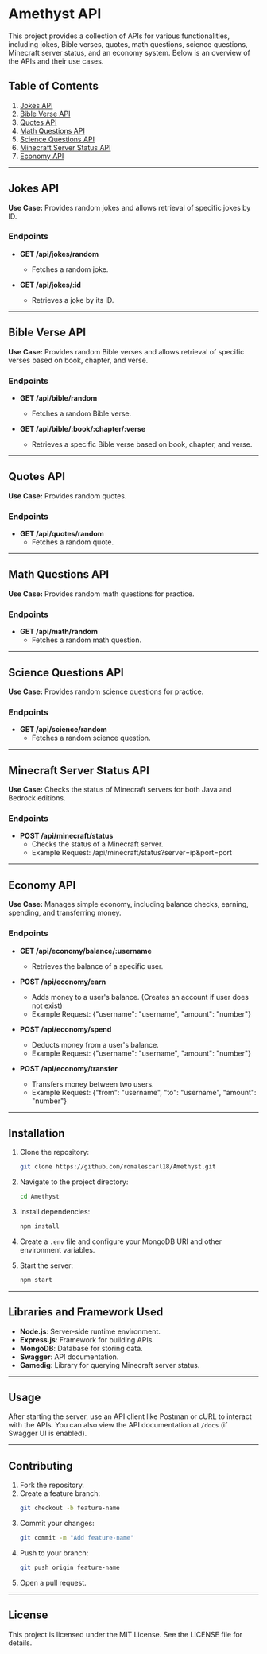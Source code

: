 # Amethyst API

This project provides a collection of APIs for various functionalities, including jokes, Bible verses, quotes, math questions, science questions, Minecraft server status, and an economy system. Below is an overview of the APIs and their use cases.

## Table of Contents
1. [Jokes API](#jokes-api)
2. [Bible Verse API](#bible-verse-api)
3. [Quotes API](#quotes-api)
4. [Math Questions API](#math-questions-api)
5. [Science Questions API](#science-questions-api)
6. [Minecraft Server Status API](#minecraft-server-status-api)
7. [Economy API](#economy-api)

---

## Jokes API

**Use Case:** Provides random jokes and allows retrieval of specific jokes by ID.

### Endpoints

- **GET /api/jokes/random**
  - Fetches a random joke.

- **GET /api/jokes/:id**
  - Retrieves a joke by its ID.

---

## Bible Verse API

**Use Case:** Provides random Bible verses and allows retrieval of specific verses based on book, chapter, and verse.

### Endpoints

- **GET /api/bible/random**
  - Fetches a random Bible verse.

- **GET /api/bible/:book/:chapter/:verse**
  - Retrieves a specific Bible verse based on book, chapter, and verse.

---

## Quotes API

**Use Case:** Provides random quotes.

### Endpoints

- **GET /api/quotes/random**
  - Fetches a random quote.

---

## Math Questions API

**Use Case:** Provides random math questions for practice.

### Endpoints

- **GET /api/math/random**
  - Fetches a random math question.

---

## Science Questions API

**Use Case:** Provides random science questions for practice.

### Endpoints

- **GET /api/science/random**
  - Fetches a random science question.

---

## Minecraft Server Status API

**Use Case:** Checks the status of Minecraft servers for both Java and Bedrock editions.

### Endpoints

- **POST /api/minecraft/status**
  - Checks the status of a Minecraft server.
  - Example Request: /api/minecraft/status?server=ip&port=port

---

## Economy API

**Use Case:** Manages simple economy, including balance checks, earning, spending, and transferring money.

### Endpoints

- **GET /api/economy/balance/:username**
  - Retrieves the balance of a specific user.

- **POST /api/economy/earn**
  - Adds money to a user's balance. (Creates an account if user does not exist)
  - Example Request: {"username": "username", "amount": "number"}

- **POST /api/economy/spend**
  - Deducts money from a user's balance.
  - Example Request: {"username": "username", "amount": "number"}

- **POST /api/economy/transfer**
  - Transfers money between two users.
  - Example Request: {"from": "username", "to": "username", "amount": "number"}

---

## Installation

1. Clone the repository:
   ```bash
   git clone https://github.com/romalescarl18/Amethyst.git
   ```

2. Navigate to the project directory:
   ```bash
   cd Amethyst
   ```

3. Install dependencies:
   ```bash
   npm install
   ```

4. Create a `.env` file and configure your MongoDB URI and other environment variables.

5. Start the server:
   ```bash
   npm start
   ```

---

## Libraries and Framework Used

- **Node.js**: Server-side runtime environment.
- **Express.js**: Framework for building APIs.
- **MongoDB**: Database for storing data.
- **Swagger**: API documentation.
- **Gamedig**: Library for querying Minecraft server status.

---

## Usage

After starting the server, use an API client like Postman or cURL to interact with the APIs. You can also view the API documentation at `/docs` (if Swagger UI is enabled).

---

## Contributing

1. Fork the repository.
2. Create a feature branch:
   ```bash
   git checkout -b feature-name
   ```
3. Commit your changes:
   ```bash
   git commit -m "Add feature-name"
   ```
4. Push to your branch:
   ```bash
   git push origin feature-name
   ```
5. Open a pull request.

---

## License

This project is licensed under the MIT License. See the LICENSE file for details.
